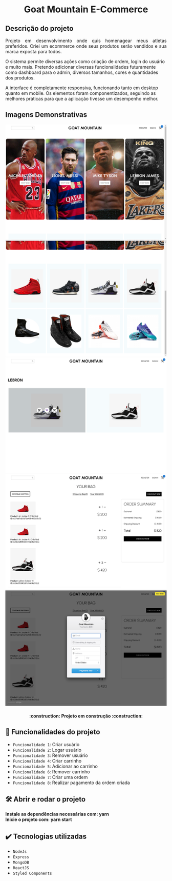 <h1 align="center">Goat Mountain E-Commerce </h1>

## Descrição do projeto

<p align="justify">
 Projeto em desenvolvimento onde quis homenagear meus atletas preferidos. Criei um ecommerce onde seus produtos serão vendidos e sua marca exposta para todos.

O sistema permite diversas ações como criação de ordem, login do usuário e muito mais. Pretendo adicionar diversas funcionalidades futuramente como dashboard para o admin, diversos tamanhos, cores e quantidades dos produtos.

A interface é completamente responsiva, funcionando tanto em desktop quanto em mobile. Os elementos foram componentizados, seguindo as melhores práticas para que a aplicação tivesse um desempenho melhor.

</p>

## Imagens Demonstrativas

<img src="./imgToGitHub/home1.png" alt="home page showing categories" />
<img src="./imgToGitHub/home2.png" alt="home page showing products" />
<img src="./imgToGitHub/categoryExample.png" alt="categoryexample" />
<img src="./imgToGitHub/cart.png" alt="cart after selecting some products" />
<img src="./imgToGitHub/payment.png" alt="payment after cart has been filled with products " />

<h4 align="center"> 
    :construction:  Projeto em construção  :construction:
</h4>

## :hammer: Funcionalidades do projeto

- `Funcionalidade 1`: Criar usuário
- `Funcionalidade 2`: Logar usuário
- `Funcionalidade 3`: Remover usuário
- `Funcionalidade 4`: Criar carrinho
- `Funcionalidade 5`: Adicionar ao carrinho
- `Funcionalidade 6`: Remover carrinho
- `Funcionalidade 7`: Criar uma ordem
- `Funcionalidade 8`: Realizar pagamento da ordem criada

## 🛠️ Abrir e rodar o projeto

**Instale as dependências necessárias com: yarn**<br />
**Inicie o projeto com: yarn start**

## ✔️ Tecnologias utilizadas

- `NodeJs`
- `Express`
- `MongoDB`
- `ReactJS`
- `Styled Components`
